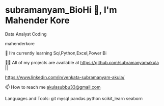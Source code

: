 # subramanyam_BioHi 👋, I'm Mahender Kore

Data Analyst
Coding

mahenderkore

🌱 I’m currently learning Sql,Python,Excel,Power Bi

👨‍💻 All of my projects are available at https://github.com/subramanyamakula || 

https://www.linkedin.com/in/venkata-subramanyam-akula/

📫 How to reach me akulasubbu33@gmail.com



Languages and Tools:
git mysql pandas python scikit_learn seaborn



